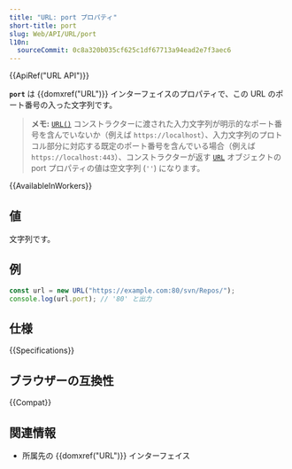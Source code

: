 ```yaml
---
title: "URL: port プロパティ"
short-title: port
slug: Web/API/URL/port
l10n:
  sourceCommit: 0c8a320b035cf625c1df67713a94ead2e7f3aec6
---
```


{{ApiRef("URL API")}}

**`port`** は {{domxref("URL")}} インターフェイスのプロパティで、この URL のポート番号の入った文字列です。

> **メモ:** [`URL()`](/ja/docs/Web/API/URL/URL) コンストラクターに渡された入力文字列が明示的なポート番号を含んでいないか（例えば `https://localhost`）、入力文字列のプロトコル部分に対応する既定のポート番号を含んでいる場合（例えば `https://localhost:443`）、コンストラクターが返す [`URL`](/ja/docs/Web/API/URL) オブジェクトの port プロパティの値は空文字列 (`''`) になります。

{{AvailableInWorkers}}

## 値

文字列です。

## 例

```js
const url = new URL("https://example.com:80/svn/Repos/");
console.log(url.port); // '80' と出力
```

## 仕様

{{Specifications}}

## ブラウザーの互換性

{{Compat}}

## 関連情報

- 所属先の {{domxref("URL")}} インターフェイス
